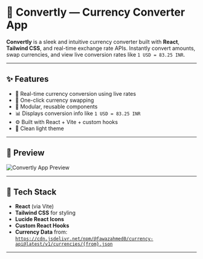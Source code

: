 # 🔁 Convertly — Currency Converter App

**Convertly** is a sleek and intuitive currency converter built with **React**, **Tailwind CSS**, and real-time exchange rate APIs. Instantly convert amounts, swap currencies, and view live conversion rates like `1 USD = 83.25 INR`.

---

## ✨ Features

- 💱 Real-time currency conversion using live rates
- 🔄 One-click currency swapping
- 🧩 Modular, reusable components
- 📊 Displays conversion info like `1 USD = 83.25 INR`
- ⚙️ Built with React + Vite + custom hooks
- 🌈 Clean light theme

---

## 📸 Preview

![Convertly App Preview](https://via.placeholder.com/600x300?text=Convertly+App+Preview)

---

## 🚀 Tech Stack

- **React** (via Vite)
- **Tailwind CSS** for styling
- **Lucide React Icons**
- **Custom React Hooks**
- **Currency Data** from:  
  [`https://cdn.jsdelivr.net/npm/@fawazahmed0/currency-api@latest/v1/currencies/{from}.json`](https://github.com/fawazahmed0/currency-api)


---



